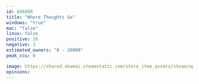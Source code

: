 ```yaml
---
id: 846080
title: "Where Thoughts Go"
windows: "true"
mac: "false"
linux: false
positive: 26
negative: 3
estimated_owners: "0 - 20000"
peak_ccu: 0

image: https://shared.akamai.steamstatic.com/store_item_assets/steam/apps/846080/header.jpg?t=1580227229
opinions:
---
```


